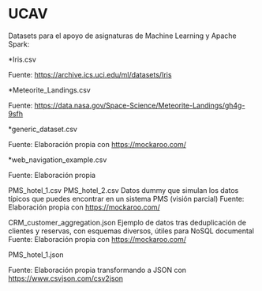 # UCAV

Datasets para el apoyo de asignaturas de Machine Learning y Apache Spark:

*Iris.csv

Fuente: https://archive.ics.uci.edu/ml/datasets/Iris

*Meteorite_Landings.csv

Fuente: https://data.nasa.gov/Space-Science/Meteorite-Landings/gh4g-9sfh


*generic_dataset.csv

Fuente: Elaboración propia con https://mockaroo.com/

*web_navigation_example.csv

Fuente: Elaboración propia

PMS_hotel_1.csv PMS_hotel_2.csv
Datos dummy que simulan los datos típicos que puedes encontrar en un sistema PMS (visión parcial)
Fuente: Elaboración propia con https://mockaroo.com/

CRM_customer_aggregation.json
Ejemplo de datos tras deduplicación de clientes y reservas, con esquemas diversos, útiles para NoSQL documental
Fuente: Elaboración propia con https://mockaroo.com/

PMS_hotel_1.json

Fuente: Elaboración propia transformando a JSON con https://www.csvjson.com/csv2json
